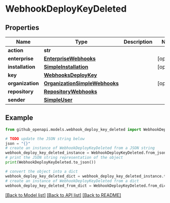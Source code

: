# WebhookDeployKeyDeleted


## Properties

Name | Type | Description | Notes
------------ | ------------- | ------------- | -------------
**action** | **str** |  | 
**enterprise** | [**EnterpriseWebhooks**](EnterpriseWebhooks.md) |  | [optional] 
**installation** | [**SimpleInstallation**](SimpleInstallation.md) |  | [optional] 
**key** | [**WebhooksDeployKey**](WebhooksDeployKey.md) |  | 
**organization** | [**OrganizationSimpleWebhooks**](OrganizationSimpleWebhooks.md) |  | [optional] 
**repository** | [**RepositoryWebhooks**](RepositoryWebhooks.md) |  | 
**sender** | [**SimpleUser**](SimpleUser.md) |  | 

## Example

```python
from github_openapi.models.webhook_deploy_key_deleted import WebhookDeployKeyDeleted

# TODO update the JSON string below
json = "{}"
# create an instance of WebhookDeployKeyDeleted from a JSON string
webhook_deploy_key_deleted_instance = WebhookDeployKeyDeleted.from_json(json)
# print the JSON string representation of the object
print(WebhookDeployKeyDeleted.to_json())

# convert the object into a dict
webhook_deploy_key_deleted_dict = webhook_deploy_key_deleted_instance.to_dict()
# create an instance of WebhookDeployKeyDeleted from a dict
webhook_deploy_key_deleted_from_dict = WebhookDeployKeyDeleted.from_dict(webhook_deploy_key_deleted_dict)
```
[[Back to Model list]](../README.md#documentation-for-models) [[Back to API list]](../README.md#documentation-for-api-endpoints) [[Back to README]](../README.md)


